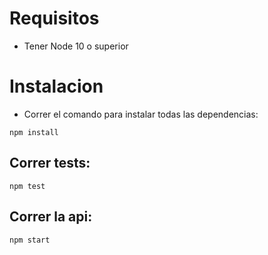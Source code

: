 # Requisitos
- Tener Node 10 o superior

# Instalacion

- Correr el comando para instalar todas las dependencias:
```
npm install
````

## Correr tests:
```
npm test
````
## Correr la api:
```
npm start
````
